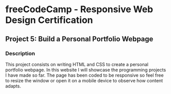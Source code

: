 # freeCodeCamp - Responsive Web Design Certification
## Project 5: Build a Personal Portfolio Webpage
### Description
This project consists on writing HTML and CSS to create a personal portfolio webpage. In this website I will showcase the programming projects I have made so far. The page has been coded to be responsive so feel free to resize the window or open it on a mobile device to observe how content adapts.